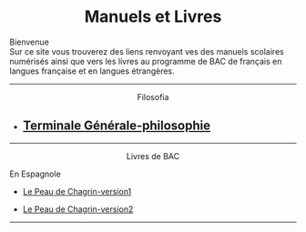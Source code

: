 <html>
 <title>Mathématiques</title>
 <head>
    <meta charset="utf-8"/>
    <link href="style.css" rel="stylesheet" type="text/css"/>
    <meta name="viewport" content="width=device-width, initial-scale=1">
    <link rel="stylesheet" href="https://www.w3schools.com/w3css/4/w3.css">
    <meta name="viewport" content="width=device-width, initial-scale=1" />
    <link rel="stylesheet" href="https://www.w3schools.com/w3css/4/w3.css" />
    <script src="s.js" data-import=""></script>
 </head>
 <body onload="body()">
 <center><h1 id="h1">Manuels et Livres</h1></center>
 <p id="para34"> Bienvenue<br>Sur ce site vous trouverez des liens renvoyant ves des manuels scolaires numérisés ainsi que vers les livres au programme de BAC de français en langues française et en langues étrangères.</p>
 <hr>
 <center><p id="para2">Filosofia</p></center>
 <ul>
     <li><h2><a href="https://www.calameo.com/read/005158893318cf29d5e2c">Terminale Générale-philosophie</a></h2></li>
 </ul>
 <hr>
 <center><p id="para2">Livres de BAC</p></center>
 <p id="para3"> En Espagnole</p>
 <ul>
     <li><a href="https://backend.educ.ar/refactor_resource/get-attachment/3448"><p id="para34">Le Peau de Chagrin-version1</p></a></li>
      <li><a href="https://cdn.preterhuman.net/texts/literature/in_spanish/Honorato%20de%20Balzac%20-%20La%20piel%20de%20Zapa.pdf"><p id="para34">Le Peau de Chagrin-version2</p></a></li>
 </ul>

 <hr>